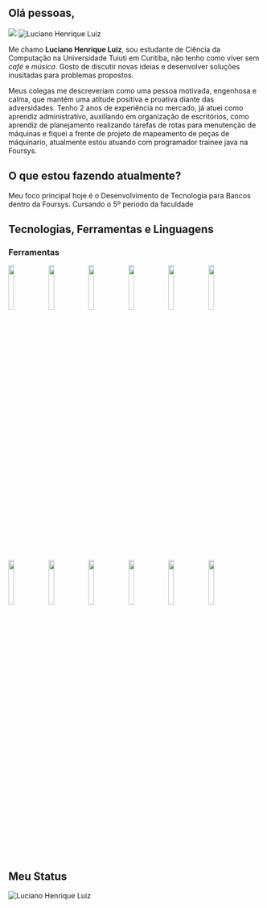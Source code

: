 ## Olá pessoas, 

<a href="https://www.linkedin.com/in/luciano-luiz-500a30155/"><img src="https://img.shields.io/badge/LinkedIn-0077B5?style=for-the-badge&logo=linkedin&logoColor=white"/></a> <img src="https://komarev.com/ghpvc/?username=LhLuiz&label=Profile%20views&color=0e75b6&style=social" alt="Luciano Henrique Luiz" />

Me chamo **Luciano Henrique Luiz**, sou estudante de Ciência da Computação na Universidade Tuiuti em Curitiba, não tenho como viver sem *café* e *música*. Gosto de discutir novas ideias e desenvolver soluções inusitadas para problemas propostos. 

Meus colegas me descreveriam como uma pessoa motivada, engenhosa e calma, que mantém uma atitude positiva e proativa diante das adversidades. Tenho 2 anos de experiência no mercado, já atuei como aprendiz administrativo, auxiliando em organização de escritórios, como aprendiz de planejamento realizando tarefas de rotas para menutenção de máquinas e fiquei a frente de projeto de mapeamento de peças de máquinario, atualmente estou atuando com programador trainee java na Foursys.

## O que estou fazendo atualmente?

Meu foco principal hoje é o Desenvolvimento de Tecnologia para Bancos dentro da Foursys.
Cursando o 5º periodo da faculdade

## Tecnologias, Ferramentas e Linguagens
### Ferramentas
<code><img width="15%" src="https://www.vectorlogo.zone/logos/w3_html5/w3_html5-ar21.svg"></code> <code><img width="15%" src="https://www.vectorlogo.zone/logos/netlifyapp_watercss/netlifyapp_watercss-ar21.svg"></code> <code><img width="15%" src="https://www.vectorlogo.zone/logos/java/java-ar21.svg"></code> <code><img width="15%" src="https://www.vectorlogo.zone/logos/python/python-ar21.svg"></code> <code><img width="15%" src="https://www.vectorlogo.zone/logos/linux/linux-ar21.svg"></code>
<code><img width="15%" src="https://www.vectorlogo.zone/logos/mysql/mysql-ar21.svg"></code> <code><img width="15%" src="https://www.vectorlogo.zone/logos/microsoft_vb/microsoft_vb-ar21.svg"></code> <code><img width="15%" src="https://www.vectorlogo.zone/logos/php/php-ar21.svg"></code> <code><img width="15%" src="https://www.vectorlogo.zone/logos/angular/angular-ar21.svg"></code> <code><img width="15%" src="https://www.vectorlogo.zone/logos/amazon_aws/amazon_aws-ar21.svg"></code>
<code><img width="15%" src="https://www.vectorlogo.zone/logos/google_cloud/google_cloud-ar21.svg"></code> <code><img width="15%" src="https://www.vectorlogo.zone/logos/getbootstrap/getbootstrap-ar21.svg"></code>

## Meu Status

<img align="center" src="https://github-readme-stats.vercel.app/api?username=LhLuiz&show_icons=true&locale=en" alt="Luciano Henrique Luiz" />






